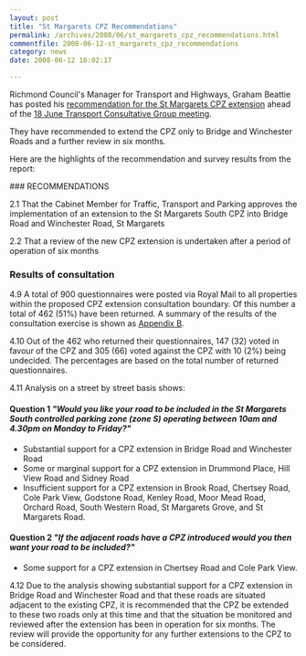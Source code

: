 ```yaml
---
layout: post
title: "St Margarets CPZ Recommendations"
permalink: /archives/2008/06/st_margarets_cpz_recommendations.html
commentfile: 2008-06-12-st_margarets_cpz_recommendations
category: news
date: 2008-06-12 16:02:17

---
```


Richmond Council's Manager for Transport and Highways, Graham Beattie has posted his [recommendation for the St Margarets CPZ extension](http://www.richmond.gov.uk/home/council_government_and_democracy/democratic_processes_and_events/calendar_of_meetings.htm?mgl=ieListDocuments.asp&CId=174&MId=1887&q=1) ahead of the [18 June Transport Consultative Group meeting](https://stmargarets.london/event/meeting/200705141852).

They have recommended to extend the CPZ only to Bridge and Winchester Roads and a further review in six months.

Here are the highlights of the recommendation and survey results from the report:

<div markdown="1" class="box">
### RECOMMENDATIONS

2.1 That the Cabinet Member for Traffic, Transport and Parking approves the implementation of an extension to the St Margarets South CPZ into Bridge Road and Winchester Road, St Margarets

2.2 That a review of the new CPZ extension is undertaken after a period of operation of six months

### Results of consultation

4.9 A total of 900 questionnaires were posted via Royal Mail to all properties within the proposed CPZ extension consultation boundary. Of this number a total of 462 (51%) have been returned. A summary of the results of the consultation exercise is shown as [Appendix B](http://cabnet.richmond.gov.uk/mgConvert2PDF.asp?ID=16450).

4.10 Out of the 462 who returned their questionnaires, 147 (32) voted in favour of the CPZ and 305 (66) voted against the CPZ with 10 (2%) being undecided. The percentages are based on the total number of returned questionnaires.

4.11 Analysis on a street by street basis shows:

#### Question 1 *"Would you like your road to be included in the St Margarets South controlled parking zone (zone S) operating between 10am and 4.30pm on Monday to Friday?"*

-   Substantial support for a CPZ extension in Bridge Road and Winchester Road
-   Some or marginal support for a CPZ extension in Drummond Place, Hill View Road and Sidney Road
-   Insufficient support for a CPZ extension in Brook Road, Chertsey Road, Cole Park View, Godstone Road, Kenley Road, Moor Mead Road, Orchard Road, South Western Road, St Margarets Grove, and St Margarets Road.

#### Question 2 *"If the adjacent roads have a CPZ introduced would you then want your road to be included?"*

-   Some support for a CPZ extension in Chertsey Road and Cole Park View.

4.12 Due to the analysis showing substantial support for a CPZ extension in Bridge Road and Winchester Road and that these roads are situated adjacent to the existing CPZ, it is recommended that the CPZ be extended to these two roads only at this time and that the situation be monitored and reviewed after the extension has been in operation for six months. The review will provide the opportunity for any further extensions to the CPZ to be considered.

</div>
